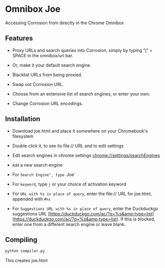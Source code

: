 # Omnibox Joe

Accessing Corrosion from directly in the Chrome Omnibox

## Features

- Proxy URLs and search queries into Corrosion, simply by typing "j" + SPACE in the omnibox/url bar. 
- Or, make it your default search engine. 

- Blacklist URLs from being proxied.
- Swap out Corrosion URL.
- Choose from an extensive list of search engines, or enter your own.
- Change Corrosion URL encodings.

## Installation

- Download joe.html and place it somewhere on your Chromebook's filesystem
- Double click it, to see its file:// URL and to edit settings


- Edit search engines in chrome settings [chrome://settings/searchEngines](chrome://settings/searchEngines)
- `Add` a new search engine
- For `Search Engine", type `Joe`
- For `keyword`, type `j` or your choice of activation keyword
- For `URL with %s in place of query`, enter the file:// URL for joe.html, appended with `#%s`
- For `Suggestions URL with %s in place of query`, enter the Duckduckgo suggestions URL [https://duckduckgo.com/ac/?q=%s&amp;type=list](https://duckduckgo.com/ac/?q=%s&amp;type=list). If this is blocked, enter one from a different search engine or leave blank.</a>

## Compiling

```sh
python compiler.py
```

This creates joe.html